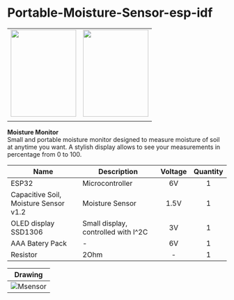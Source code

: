 # Portable-Moisture-Sensor-esp-idf  
  
  |   | |
| :----: | :----: |
| <img src="https://user-images.githubusercontent.com/89953755/181524351-fd84cd16-cf29-4650-8e52-432e5cb2e1c6.jpg" data-canonical-src="https://gyazo.com/eb5c5741b6a9a16c692170a41a49c858.png" width="150" height="200" /> | <img src="https://user-images.githubusercontent.com/89953755/181524184-49f88763-e7cf-437d-a23a-a674108215e5.jpg" data-canonical-src="https://gyazo.com/eb5c5741b6a9a16c692170a41a49c858.png" width="150" height="200" /> |
  |||  
    
 **Moisture Monitor**  
 Small and portable moisture monitor designed to measure moisture of soil at anytime you want. A stylish display allows to see your measurements in percentage from 0 to 100.
      
| **Name** | **Description** | **Voltage** | **Quantity** |
|------|-------------|:-------:|:--------:|
| ESP32 | Microcontroller | 6V | 1 |
| Capacitive Soil, Moisture Sensor v1.2 | Moisture Sensor | 1.5V | 1 |
| OLED display SSD1306 | Small display, controlled with I^2C | 3V | 1 |
| AAA Batery Pack | - | 6V | 1 |  
| Resistor | 2Ohm | - | 1 |  
  
  | **Drawing** |
| :----: |
| ![Msensor](https://user-images.githubusercontent.com/89953755/181523769-a763e4c4-04fa-4f4a-b830-595a01927c9a.png) |
